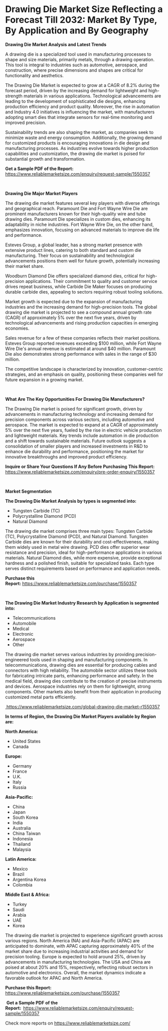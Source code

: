 <p><h1>Drawing Die Market Size Reflecting a Forecast Till 2032: Market By Type, By Application and By Geography</h1></p><p><strong>Drawing Die Market Analysis and Latest Trends</strong></p>
<p><p>A drawing die is a specialized tool used in manufacturing processes to shape and size materials, primarily metals, through a drawing operation. This tool is integral to industries such as automotive, aerospace, and construction, where precise dimensions and shapes are critical for functionality and aesthetics. </p><p>The Drawing Die Market is expected to grow at a CAGR of 8.2% during the forecast period, driven by the increasing demand for lightweight and high-strength materials in various applications. Technological advancements are leading to the development of sophisticated die designs, enhancing production efficiency and product quality. Moreover, the rise in automation and Industry 4.0 initiatives is influencing the market, with manufacturers adopting smart dies that integrate sensors for real-time monitoring and improved precision.</p><p>Sustainability trends are also shaping the market, as companies seek to minimize waste and energy consumption. Additionally, the growing demand for customized products is encouraging innovations in die design and manufacturing processes. As industries evolve towards higher production capabilities and customization, the drawing die market is poised for substantial growth and transformation.</p></p>
<p><strong>Get a Sample PDF of the Report:&nbsp;</strong> <a href="https://www.reliablemarketsize.com/enquiry/request-sample/1550357?utm_campaign=2442&utm_medium=2&utm_source=Github&utm_content=ia&utm_term=04042025&utm_id=drawing-die">https://www.reliablemarketsize.com/enquiry/request-sample/1550357</a></p>
<p>&nbsp;</p>
<p><strong>Drawing Die Major Market Players</strong></p>
<p><p>The drawing die market features several key players with diverse offerings and geographical reach. Paramount Die and Fort Wayne Wire Die are prominent manufacturers known for their high-quality wire and tube drawing dies. Paramount Die specializes in custom dies, enhancing its adaptability in niche industries. Fort Wayne Wire Die, on the other hand, emphasizes innovation, focusing on advanced materials to improve die life and performance.</p><p>Esteves Group, a global leader, has a strong market presence with extensive product lines, catering to both standard and custom die manufacturing. Their focus on sustainability and technological advancements positions them well for future growth, potentially increasing their market share.</p><p>Woodburn Diamond Die offers specialized diamond dies, critical for high-precision applications. Their commitment to quality and customer service drives repeat business, while Carbide Die Maker focuses on producing durable carbide dies, appealing to sectors requiring robust tooling solutions.</p><p>Market growth is expected due to the expansion of manufacturing industries and the increasing demand for high-precision tools. The global drawing die market is projected to see a compound annual growth rate (CAGR) of approximately 5% over the next five years, driven by technological advancements and rising production capacities in emerging economies.</p><p>Sales revenue for a few of these companies reflects their market positions. Esteves Group reported revenues exceeding $100 million, while Fort Wayne Wire Die's annual revenue is estimated at around $40 million. Paramount Die also demonstrates strong performance with sales in the range of $30 million.</p><p>The competitive landscape is characterized by innovation, customer-centric strategies, and an emphasis on quality, positioning these companies well for future expansion in a growing market.</p></p>
<p>&nbsp;</p>
<p><strong>What Are The Key Opportunities For Drawing Die Manufacturers?</strong></p>
<p><p>The Drawing Die market is poised for significant growth, driven by advancements in manufacturing technology and increasing demand for precision components across various sectors, including automotive and aerospace. The market is expected to expand at a CAGR of approximately 5% over the next five years, fueled by the rise in electric vehicle production and lightweight materials. Key trends include automation in die production and a shift towards sustainable materials. Future outlook suggests a consolidation of smaller players and increased investments in R&D to enhance die durability and performance, positioning the market for innovative breakthroughs and improved product efficiency.</p></p>
<p><strong>Inquire or Share Your Questions If Any Before Purchasing This Report:</strong> <a href="https://www.reliablemarketsize.com/enquiry/pre-order-enquiry/1550357?utm_campaign=2442&utm_medium=2&utm_source=Github&utm_content=ia&utm_term=04042025&utm_id=drawing-die">https://www.reliablemarketsize.com/enquiry/pre-order-enquiry/1550357</a></p>
<p>&nbsp;</p>
<p><strong>Market Segmentation</strong></p>
<p><strong>The Drawing Die Market Analysis by types is segmented into:</strong></p>
<p><ul><li>Tungsten Carbide (TC)</li><li>Polycrystalline Diamond (PCD)</li><li>Natural Diamond</li></ul></p>
<p><p>The drawing die market comprises three main types: Tungsten Carbide (TC), Polycrystalline Diamond (PCD), and Natural Diamond. Tungsten Carbide dies are known for their durability and cost-effectiveness, making them widely used in metal wire drawing. PCD dies offer superior wear resistance and precision, ideal for high-performance applications in various materials. Natural Diamond dies, while more expensive, provide exceptional hardness and a polished finish, suitable for specialized tasks. Each type serves distinct requirements based on performance and application needs.</p></p>
<p><strong>Purchase this Report:&nbsp;</strong><a href="https://www.reliablemarketsize.com/purchase/1550357?utm_campaign=2442&utm_medium=2&utm_source=Github&utm_content=ia&utm_term=04042025&utm_id=drawing-die">https://www.reliablemarketsize.com/purchase/1550357</a></p>
<p>&nbsp;</p>
<p><strong>The Drawing Die Market Industry Research by Application is segmented into:</strong></p>
<p><ul><li>Telecommunications</li><li>Automobile</li><li>Medical</li><li>Electronic</li><li>Aerospace</li><li>Other</li></ul></p>
<p><p>The drawing die market serves various industries by providing precision-engineered tools used in shaping and manufacturing components. In telecommunications, drawing dies are essential for producing cables and connectors with high reliability. The automobile sector utilizes these tools for fabricating intricate parts, enhancing performance and safety. In the medical field, drawing dies contribute to the creation of precise instruments and devices. Aerospace industries rely on them for lightweight, strong components. Other markets also benefit from their application in producing customized metal parts efficiently.</p></p>
<p><a href="https://www.reliablemarketsize.com/global-drawing-die-market-r1550357?utm_campaign=2442&utm_medium=2&utm_source=Github&utm_content=ia&utm_term=04042025&utm_id=drawing-die">&nbsp;https://www.reliablemarketsize.com/global-drawing-die-market-r1550357</a></p>
<p><strong>In terms of Region, the Drawing Die Market Players available by Region are:</strong></p>
<p>
    <p> <strong> North America: </strong>
        <ul>
            <li>United States</li>
            <li>Canada</li>
        </ul>
        </p> 
    <p> <strong> Europe: </strong>
        <ul>
            <li>Germany</li>
            <li>France</li>
            <li>U.K.</li>
            <li>Italy</li>
            <li>Russia</li>
        </ul>
        </p> 
    <p> <strong> Asia-Pacific: </strong>
        <ul>
            <li>China</li>
            <li>Japan</li>
            <li>South Korea</li>
            <li>India</li>
            <li>Australia</li>
            <li>China Taiwan</li>
            <li>Indonesia</li>
            <li>Thailand</li>
            <li>Malaysia</li>
        </ul>
        </p> 
    <p> <strong> Latin America: </strong>
        <ul>
            <li>Mexico</li>
            <li>Brazil</li>
            <li>Argentina Korea</li>
            <li>Colombia</li>
        </ul>
        </p> 
    <p> <strong> Middle East & Africa: </strong>
        <ul>
            <li>Turkey</li>
            <li>Saudi</li>
            <li>Arabia</li>
            <li>UAE</li>
            <li>Korea</li>
        </ul>
    </p>
    </p>
<p><p>The drawing die market is projected to experience significant growth across various regions. North America (NA) and Asia-Pacific (APAC) are anticipated to dominate, with APAC capturing approximately 40% of the market share due to increasing industrial activities and demand for precision tooling. Europe is expected to hold around 25%, driven by advancements in manufacturing technologies. The USA and China are poised at about 20% and 15%, respectively, reflecting robust sectors in automotive and electronics. Overall, the market dynamics indicate a favorable outlook for APAC and North America.</p></p>
<p><strong>Purchase this Report: </strong><a href="https://www.reliablemarketsize.com/purchase/1550357?utm_campaign=2442&utm_medium=2&utm_source=Github&utm_content=ia&utm_term=04042025&utm_id=drawing-die">https://www.reliablemarketsize.com/purchase/1550357</a></p>
<p>&nbsp;<strong>Get a Sample PDF of the Report:&nbsp;&nbsp;</strong><a href="https://www.reliablemarketsize.com/enquiry/request-sample/1550357?utm_campaign=2442&utm_medium=2&utm_source=Github&utm_content=ia&utm_term=04042025&utm_id=drawing-die">https://www.reliablemarketsize.com/enquiry/request-sample/1550357</a></p>
<p><strong></strong></p>
<p>Check more reports on <a href="https://www.reliablemarketsize.com/?utm_campaign=2442&utm_medium=2&utm_source=Github&utm_content=ia&utm_term=04042025&utm_id=drawing-die">https://www.reliablemarketsize.com/</a></p>